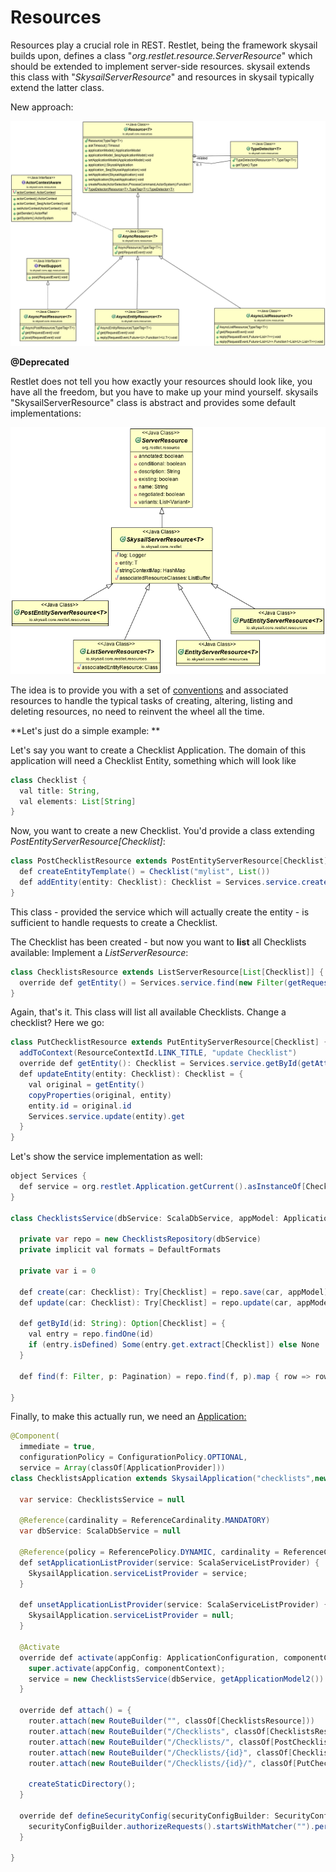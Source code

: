 # Resources

Resources play a crucial role in REST. Restlet, being the framework skysail builds upon, defines a class "_org.restlet.resource.ServerResource_" which should be extended to implement server-side resources. skysail extends this class with "_SkysailServerResource_" and resources in skysail typically extend the latter class.

New approach:

![](https://github.com/evandor/skysail-core/blob/newroutesapproach/skysail.core/src/io/skysail/core/resources/resources.png?raw=true)





**@Deprecated**

Restlet does not tell you how exactly your resources should look like, you have all the freedom, but you have to make up your mind yourself. skysails "SkysailServerResource" class is abstract and provides some default implementations:

![](/assets/skysailServerResources.png)

The idea is to provide you with a set of [conventions](/conventions.md) and associated resources to handle the typical tasks of creating, altering, listing and deleting resources, no need to reinvent the wheel all the time.

**Let's just do a simple example: **

Let's say you want to create a Checklist Application. The domain of this application will need a Checklist Entity, something which will look like

```java
class Checklist {
  val title: String,
  val elements: List[String]  
}
```

Now, you want to create a new Checklist. You'd provide a class extending _PostEntityServerResource\[Checklist\]_:

```java
class PostChecklistResource extends PostEntityServerResource[Checklist] {
  def createEntityTemplate() = Checklist("mylist", List())
  def addEntity(entity: Checklist): Checklist = Services.service.create(entity).get
}
```

This class - provided the service which will actually create the entity - is sufficient to handle requests to create a Checklist.

The Checklist has been created - but now you want to **list** all Checklists available: Implement a _ListServerResource_:

```java
class ChecklistsResource extends ListServerResource[List[Checklist]] {
  override def getEntity() = Services.service.find(new Filter(getRequest()), new Pagination(getRequest(), getResponse()))
}
```

Again, that's it. This class will list all available Checklists. Change a checklist? Here we go:

```java
class PutChecklistResource extends PutEntityServerResource[Checklist] {
  addToContext(ResourceContextId.LINK_TITLE, "update Checklist")
  override def getEntity(): Checklist = Services.service.getById(getAttribute("id")).get
  def updateEntity(entity: Checklist): Checklist = {
    val original = getEntity()
    copyProperties(original, entity)
    entity.id = original.id
    Services.service.update(entity).get
  }
}
```

Let's show the service implementation as well:

```java
object Services {
  def service = org.restlet.Application.getCurrent().asInstanceOf[ChecklistsApplication].service
}

class ChecklistsService(dbService: ScalaDbService, appModel: ApplicationModel) {

  private var repo = new ChecklistsRepository(dbService)
  private implicit val formats = DefaultFormats

  private var i = 0

  def create(car: Checklist): Try[Checklist] = repo.save(car, appModel)
  def update(car: Checklist): Try[Checklist] = repo.update(car, appModel)

  def getById(id: String): Option[Checklist] = {
    val entry = repo.findOne(id)
    if (entry.isDefined) Some(entry.get.extract[Checklist]) else None
  }

  def find(f: Filter, p: Pagination) = repo.find(f, p).map { row => row.extract[Checklist] }.toList

}
```

Finally, to make this actually run, we need an [Application:](/concepts/concepts/applications.md)

```java
@Component(
  immediate = true,
  configurationPolicy = ConfigurationPolicy.OPTIONAL,
  service = Array(classOf[ApplicationProvider]))
class ChecklistsApplication extends SkysailApplication("checklists",new ApiVersion(int2Integer(1))) {

  var service: ChecklistsService = null

  @Reference(cardinality = ReferenceCardinality.MANDATORY)
  var dbService: ScalaDbService = null

  @Reference(policy = ReferencePolicy.DYNAMIC, cardinality = ReferenceCardinality.OPTIONAL)
  def setApplicationListProvider(service: ScalaServiceListProvider) {
    SkysailApplication.serviceListProvider = service;
  }

  def unsetApplicationListProvider(service: ScalaServiceListProvider) {
    SkysailApplication.serviceListProvider = null;
  }

  @Activate
  override def activate(appConfig: ApplicationConfiguration, componentContext: ComponentContext) = {
    super.activate(appConfig, componentContext);
    service = new ChecklistsService(dbService, getApplicationModel2())
  }

  override def attach() = {
    router.attach(new RouteBuilder("", classOf[ChecklistsResource]))
    router.attach(new RouteBuilder("/Checklists", classOf[ChecklistsResource]))
    router.attach(new RouteBuilder("/Checklists/", classOf[PostChecklistResource]))
    router.attach(new RouteBuilder("/Checklists/{id}", classOf[ChecklistResource]))
    router.attach(new RouteBuilder("/Checklists/{id}/", classOf[PutChecklistResource]))

    createStaticDirectory();
  }

  override def defineSecurityConfig(securityConfigBuilder: SecurityConfigBuilder) = {
    securityConfigBuilder.authorizeRequests().startsWithMatcher("").permitAll();
  }

}
```



